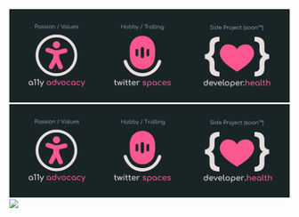 <img src="imgs/github-top-image.jpg">
<img src="imgs/github-top-image.svg">
<img src="imgs/test.svg">

